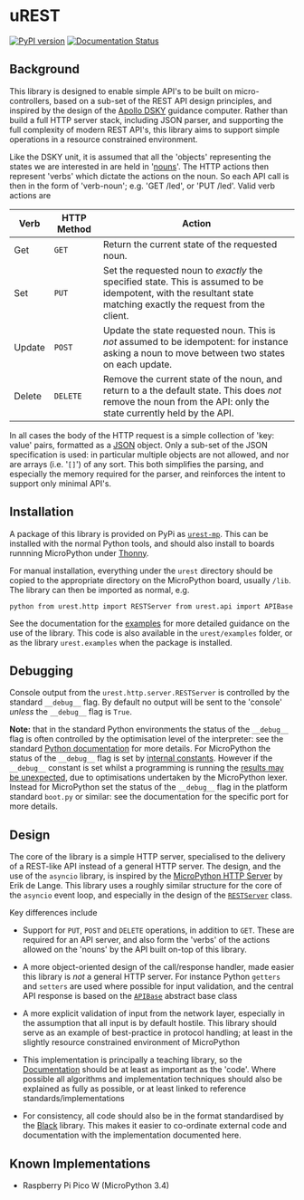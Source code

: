 uREST
=====

[![PyPI version](https://badge.fury.io/py/urest-mp.svg)](https://badge.fury.io/py/urest-mp)
[![Documentation Status](https://readthedocs.org/projects/urest/badge/?version=latest)](https://urest.readthedocs.io/en/latest/?badge=latest)

Background
----------

This library is designed to enable simple API's to be built on
micro-controllers, based on a sub-set of the REST API design principles, and
inspired by the design of the [Apollo
DSKY](https://history-computer.com/apollo-guidance-computer/) guidance computer.
Rather than build a full HTTP server stack, including JSON parser, and
supporting the full complexity of modern REST API's, this library aims to
support simple operations in a resource constrained environment.

Like the DSKY unit, it is assumed that all the 'objects' representing the states
we are interested in are held in
'[nouns](https://dlove24.github.io/urest/urest/api/base.html)'. The HTTP actions
then represent 'verbs' which dictate the actions on the noun. So each API call
is then in the form of 'verb-noun'; e.g. 'GET /led', or 'PUT /led'. Valid verb
actions are

| Verb   | HTTP Method | Action                                                                                                                                                            |
|--------|-------------|-------------------------------------------------------------------------------------------------------------------------------------------------------------------|
| Get    | `GET`       | Return the current state of the requested noun.                                                                                                                   |
| Set    | `PUT`       | Set the requested noun to *exactly* the specified state. This is assumed to be idempotent, with the resultant state matching exactly the request from the client. |
| Update | `POST`      | Update the state requested noun. This is *not* assumed to be idempotent: for instance asking a noun to move between two states on each update.                    |
| Delete | `DELETE`    | Remove the current state of the noun, and return to a the default state. This does *not* remove the noun from the API: only the state currently held by the API.  |

In all cases the body of the HTTP request is a simple collection of 'key: value'
pairs, formatted as a [JSON](https://www.json.org/json-en.html) object. Only a
sub-set of the JSON specification is used: in particular multiple objects are
not allowed, and nor are arrays (i.e. '`[]`') of any sort. This both simplifies
the parsing, and especially the memory required for the parser, and reinforces
the intent to support only minimal API's.

Installation
------------

A package of this library is provided on PyPi as
[`urest-mp`](https://pypi.org/project/urest-mp/). This can be installed with the
normal Python tools, and should also install to boards runnning MicroPython
under [Thonny](https://thonny.org/).

For manual installation, everything under the `urest` directory should be copied
to the appropriate directory on the MicroPython board, usually `/lib`. The
library can then be imported as normal, e.g.

```python from urest.http import RESTServer from urest.api import APIBase ```

See the documentation for the
[examples](https://dlove24.github.io/urest/urest/examples/index.html) for more
detailed guidance on the use of the library. This code is also available in the
`urest/examples` folder, or as the library `urest.examples` when the package is
installed.

Debugging
---------

Console output from the `urest.http.server.RESTServer` is controlled by the
standard `__debug__` flag. By default no output will be sent to the 'console'
_unless_ the `__debug__` flag is `True`.

**Note:** that in the standard Python environments the status of the `__debug__`
flag is often controlled by the optimisation level of the interpreter: see the
standard [Python documentation](https://docs.python.org/3/using/cmdline.html#cmdoption-O)
for more details. For MicroPython the status of the `__debug__` flag is set by
[internal constants](https://docs.micropython.org/en/latest/library/micropython.html#micropython.opt_level).
However if the `__debug__` constant is set whilst a programming is running the
[results may be unexpected](https://forum.micropython.org/viewtopic.php?t=6839),
due to optimisations undertaken by the MicroPython lexer. Instead for MicroPython set
the status of the `__debug__` flag in the platform standard `boot.py` or
similar: see the documentation for the specific port for more details.

Design
------

The core of the library is a simple HTTP server, specialised to the delivery of
a REST-like API instead of a general HTTP server. The design, and the use of the
`asyncio` library, is inspired by the [MicroPython HTTP
Server](https://github.com/erikdelange/MicroPython-HTTP-Server) by Erik de
Lange. This library uses a roughly similar structure for the core of the
`asyncio` event loop, and especially in the design of the
[`RESTServer`](https://dlove24.github.io/urest/urest/http/server.html) class.

Key differences include

*   Support for `PUT`, `POST` and `DELETE` operations, in addition to `GET`.
These are required for an API server, and also form the 'verbs' of the actions
allowed on the 'nouns' by the API built on-top of this library.

*   A more object-oriented design of the call/response handler, made easier this
library is *not* a general HTTP server. For instance Python `getters` and
`setters` are used where possible for input validation, and the central API
response is based on the
[`APIBase`](https://dlove24.github.io/urest/urest/api/base.html) abstract base
class

*   A more explicit validation of input from the network layer, especially in
the assumption that all input is by default hostile. This library should serve
as an example of best-practice in protocol handling; at least in the slightly
resource constrained environment of MicroPython

*   This implementation is principally a teaching library, so the
[Documentation](https://dlove24.github.io/urest/urest) should be at least as
important as the 'code'. Where possible all algorithms and implementation
techniques should also be explained as fully as possible, or at least linked to
reference standards/implementations

*   For consistency, all code should also be in the format standardised by the
[Black](https://github.com/psf/black) library. This makes it easier to
co-ordinate external code and documentation with the implementation documented
here.

Known Implementations
---------------------

*   Raspberry Pi Pico W (MicroPython 3.4)
